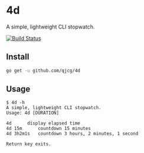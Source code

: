 # 4d

A simple, lightweight CLI stopwatch.

[![Build Status](https://travis-ci.org/qjcg/4d.svg?branch=master)](https://travis-ci.org/qjcg/4d)


## Install

```sh
go get -u github.com/qjcg/4d
```


## Usage

```
$ 4d -h
A simple, lightweight CLI stopwatch.
Usage: 4d [DURATION]

4d		display elapsed time
4d 15m		countdown 15 minutes
4d 3h2m1s	countdown 3 hours, 2 minutes, 1 second

Return key exits.
```
